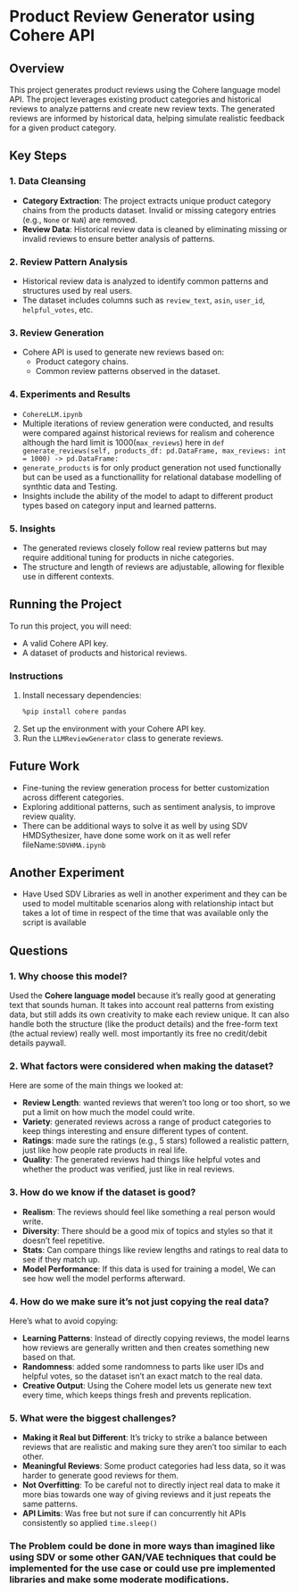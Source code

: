 
# Product Review Generator using Cohere API

## Overview
This project generates product reviews using the Cohere language model API. The project leverages existing product categories and historical reviews to analyze patterns and create new review texts. The generated reviews are informed by historical data, helping simulate realistic feedback for a given product category.

## Key Steps

### 1. Data Cleansing
- **Category Extraction**: The project extracts unique product category chains from the products dataset. Invalid or missing category entries (e.g., `None` or `NaN`) are removed.
- **Review Data**: Historical review data is cleaned by eliminating missing or invalid reviews to ensure better analysis of patterns.

### 2. Review Pattern Analysis
- Historical review data is analyzed to identify common patterns and structures used by real users.
- The dataset includes columns such as `review_text`, `asin`, `user_id`, `helpful_votes`, etc.

### 3. Review Generation
- Cohere API is used to generate new reviews based on:
  - Product category chains.
  - Common review patterns observed in the dataset.

### 4. Experiments and Results
- `CohereLLM.ipynb`
- Multiple iterations of review generation were conducted, and results were compared against historical reviews for realism and coherence although the hard limit is 1000(`max_reviews`) here in `def generate_reviews(self, products_df: pd.DataFrame, max_reviews: int = 1000) -> pd.DataFrame:`
- `generate_products` is for only product generation not used functionally but can be used as a functionallity for relational database modelling of synthtic data and Testing.
- Insights include the ability of the model to adapt to different product types based on category input and learned patterns.

### 5. Insights
- The generated reviews closely follow real review patterns but may require additional tuning for products in niche categories.
- The structure and length of reviews are adjustable, allowing for flexible use in different contexts.

## Running the Project
To run this project, you will need:
- A valid Cohere API key.
- A dataset of products and historical reviews.

### Instructions
1. Install necessary dependencies:
   ```bash
   %pip install cohere pandas
   ```
2. Set up the environment with your Cohere API key.
3. Run the `LLMReviewGenerator` class to generate reviews.

## Future Work
- Fine-tuning the review generation process for better customization across different categories.
- Exploring additional patterns, such as sentiment analysis, to improve review quality.
- There can be additional ways to solve it as well by using SDV HMDSythesizer, have done some work on it as well refer fileName:`SDVHMA.ipynb`

## Another Experiment
- Have Used SDV Libraries as well in another experiment and they can be used to model multitable scenarios along with relationship intact but takes a lot of time in respect of the time that was available only the script is available

## Questions

### 1. Why choose this model?
Used the **Cohere language model** because it’s really good at generating text that sounds human. It takes into account real patterns from existing data, but still adds its own creativity to make each review unique. It can also handle both the structure (like the product details) and the free-form text (the actual review) really well. most importantly its free no credit/debit details paywall.

### 2. What factors were considered when making the dataset?
Here are some of the main things we looked at:
- **Review Length**: wanted reviews that weren’t too long or too short, so we put a limit on how much the model could write.
- **Variety**: generated reviews across a range of product categories to keep things interesting and ensure different types of content.
- **Ratings**: made sure the ratings (e.g., 5 stars) followed a realistic pattern, just like how people rate products in real life.
- **Quality**: The generated reviews had things like helpful votes and whether the product was verified, just like in real reviews.

### 3. How do we know if the dataset is good?
- **Realism**: The reviews should feel like something a real person would write.
- **Diversity**: There should be a good mix of topics and styles so that it doesn’t feel repetitive.
- **Stats**: Can compare things like review lengths and ratings to real data to see if they match up.
- **Model Performance**: If this data is used for training a model, We can see how well the model performs afterward.

### 4. How do we make sure it’s not just copying the real data?
Here’s what to avoid copying:
- **Learning Patterns**: Instead of directly copying reviews, the model learns how reviews are generally written and then creates something new based on that.
- **Randomness**: added some randomness to parts like user IDs and helpful votes, so the dataset isn’t an exact match to the real data.
- **Creative Output**: Using the Cohere model lets us generate new text every time, which keeps things fresh and prevents replication.

### 5. What were the biggest challenges?
- **Making it Real but Different**: It’s tricky to strike a balance between reviews that are realistic and making sure they aren’t too similar to each other.
- **Meaningful Reviews**: Some product categories had less data, so it was harder to generate good reviews for them.
- **Not Overfitting**: To be careful not to directly inject real data to make it more bias towards one way of giving reviews and it just repeats the same patterns.
- **API Limits**: Was free but not sure if can concurrently hit APIs consistently so applied `time.sleep()`

###  The Problem could be done in more ways than imagined like using SDV or some other GAN/VAE techniques that could be implemented for the use case or could use pre implemented libraries and make some moderate modifications.
